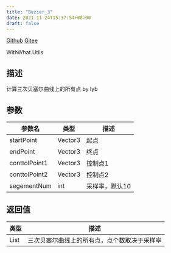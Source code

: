 ```yaml
---
title: "Bezier_3"
date: 2021-11-24T15:37:54+08:00
draft: false
---
```


[Github](https://github.com/AlanWeekend/WithWhatForUnity/blob/upm/Runtime/Utils/MathUtils.cs#L75)
[Gitee](https://gitee.com/week233/with_what_for_unity/blob/upm/Runtime/Utils/MathUtils.cs#L75)

WithWhat.Utils
## 描述
计算三次贝塞尔曲线上的所有点 by lyb
## 参数
| 参数名 | 类型 | 描述 |
| - | - | - |
| startPoint | Vector3 | 起点 |
| endPoint | Vector3 | 终点 |
| conttolPoint1 | Vector3 | 控制点1 |
| conttolPoint2 | Vector3 | 控制点2 |
| segementNum | int | 采样率，默认10 |
## 返回值
| 类型 | 描述 |
| - | - |
| List<Vector3> | 三次贝塞尔曲线上的所有点，点个数取决于采样率 |